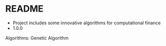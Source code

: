 # README #

* Project includes some innovative algorithms for computational finance
* 1.0.0

Algorithms:
Genetic Algorithm
